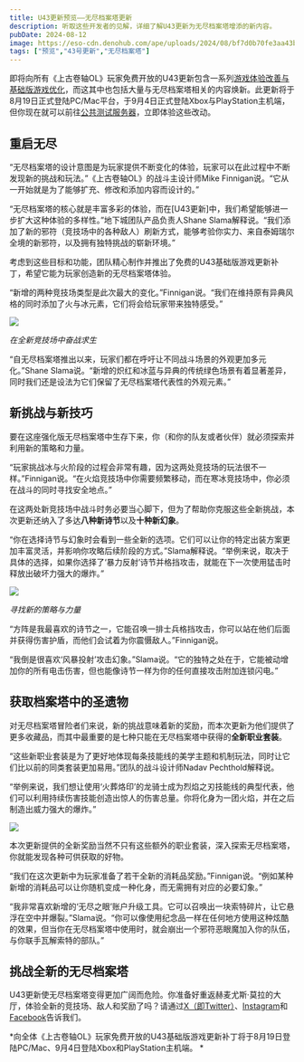 ```yaml
---
title: U43更新预览——无尽档案塔更新
description: 听取这些开发者的见解，详细了解U43更新为无尽档案塔增添的新内容。
pubDate: 2024-08-12
image: https://eso-cdn.denohub.com/ape/uploads/2024/08/bf7d0b70fe3aa43bc44a324a14c65982.jpg
tags: ["预览","43号更新","无尽档案塔"]
---
```


即将向所有《上古卷轴OL》玩家免费开放的U43更新包含一系列[游戏体验改善与基础版游戏优化](/news/post/66331)，而这其中也包括大量与无尽档案塔相关的内容焕新。此更新将于8月19日正式登陆PC/Mac平台，于9月4日正式登陆Xbox与PlayStation主机端，但你现在就可以前往[公共测试服务器](/news/post/66365)，立即体验这些改动。

## 重启无尽

“无尽档案塔的设计意图是为玩家提供不断变化的体验，玩家可以在此过程中不断发现新的挑战和玩法。”《上古卷轴OL》的战斗主设计师Mike
Finnigan说。“它从一开始就是为了能够扩充、修改和添加内容而设计的。”

“无尽档案塔的核心就是丰富多彩的体验，而在\[U43更新]中，我们希望能够进一步扩大这种体验的多样性。”地下城团队产品负责人Shane
Slama解释说。“我们添加了新的邪符（竞技场中的各种敌人）刷新方式，能够考验你实力、来自泰姆瑞尔全境的新邪符，以及拥有独特挑战的崭新环境。”

考虑到这些目标和功能，团队精心制作并推出了免费的U43基础版游戏更新补丁，希望它能为玩家创造新的无尽档案塔体验。

“新增的两种竞技场类型是此次最大的变化。”Finnigan说。“我们在维持原有异典风格的同时添加了火与冰元素，它们将会给玩家带来独特感受。”

![](https://eso-cdn.denohub.com/ape/uploads/2024/08/80ebe975c599f3401b74f0d6a176f86a.jpg)

<p class="text-gray-500 text-sm text-center"><i>在全新竞技场中奋战求生</i></p>

“自无尽档案塔推出以来，玩家们都在呼吁让不同战斗场景的外观更加多元化。”Shane
Slama说。“新增的炽红和冰蓝与异典的传统绿色场景有着显著差异，同时我们还是设法为它们保留了无尽档案塔代表性的外观元素。”

## 新挑战与新技巧

要在这座强化版无尽档案塔中生存下来，你（和你的队友或者伙伴）就必须探索并利用新的策略和力量。

“玩家挑战冰与火阶段的过程会非常有趣，因为这两处竞技场的玩法很不一样。”Finnigan说。“在火焰竞技场中你需要频繁移动，而在寒冰竞技场中，你必须在战斗的同时寻找安全地点。”

在这两处新竞技场中战斗时务必要当心脚下，但为了帮助你克服这些全新挑战，本次更新还纳入了多达**八种新诗节**以及**十种新幻象**。

“你在选择诗节与幻象时会看到一些全新的选项。它们可以让你的特定出装方案更加丰富灵活，并影响你攻略后续阶段的方式。”Slama解释说。“举例来说，取决于具体的选择，如果你选择了‘暴力反射’诗节并格挡攻击，就能在下一次使用猛击时释放出破坏力强大的爆炸。”

![](https://eso-cdn.denohub.com/ape/uploads/2024/08/9e1328a39d7f1fc667a9e9458326a4f4.jpg)

<p class="text-gray-500 text-sm text-center"><i>寻找新的策略与力量</i></p>

“方阵是我最喜欢的诗节之一，它能召唤一排士兵格挡攻击，你可以站在他们后面并获得伤害护盾，而他们会试着为你震慑敌人。”Finnigan说。

“我倒是很喜欢‘风暴投射’攻击幻象。”Slama说。“它的独特之处在于，它能被动增加你的所有电击伤害，但也能像诗节一样为你的任何直接攻击附加连锁闪电。”

## 获取档案塔中的圣遗物

对无尽档案塔冒险者们来说，新的挑战意味着新的奖励，而本次更新为他们提供了更多收藏品，而其中最重要的是七种只能在无尽档案塔中获得的**全新职业套装**。

“这些新职业套装是为了更好地体现每条技能线的美学主题和机制玩法，同时让它们比以前的同类套装更加易用。”团队的战斗设计师Nadav
Pechthold解释说。

“举例来说，我们想让使用‘火葬烙印’的龙骑士成为烈焰之刃技能线的典型代表，他们可以利用持续伤害技能创造出惊人的伤害总量。你将化身为一团火焰，并在之后制造出威力强大的爆炸。”

![](https://eso-cdn.denohub.com/ape/uploads/2024/08/088fb585403342144558d15bcc72c1f6.jpg)

本次更新提供的全新奖励当然不只有这些额外的职业套装，深入探索无尽档案塔，你就能发现各种可供获取的好物。

“我们在这次更新中为玩家准备了若干全新的消耗品奖励。”Finnigan说。“例如某种新增的消耗品可以让你随机变成一种化身，而无需拥有对应的必要幻象。”

“我非常喜欢新增的‘无尽之眼’账户升级工具。它可以召唤出一块索特碎片，让它悬浮在空中并爆裂。”Slama说。“你可以像使用纪念品一样在任何地方使用这种炫酷的效果，但当你在无尽档案塔中使用时，就会崩出一个邪符恶眼魔加入你的队伍，与你联手瓦解索特的部队。”

## 挑战全新的无尽档案塔

U43更新使无尽档案塔变得更加广阔而危险。你准备好重返赫麦尤斯·莫拉的大厅，体验全新的竞技场、敌人和奖励了吗？请通过[X（即Twitter）](https://twitter.com/TESOnline)、[Instagram](https://www.instagram.com/elderscrollsonline/)和[Facebook](https://www.facebook.com/elderscrollsonline)告诉我们。 

*向全体《上古卷轴OL》玩家免费开放的U43基础版游戏更新补丁将于8月19日登陆PC/Mac、9月4日登陆Xbox和PlayStation主机端。 *
